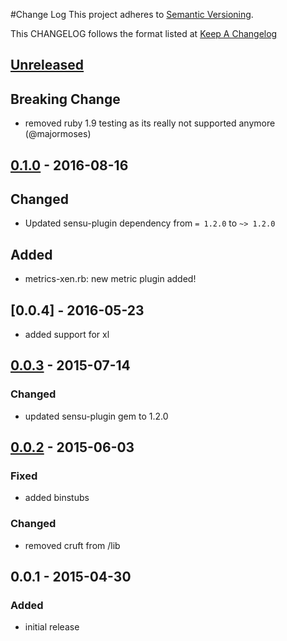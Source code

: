 #Change Log
This project adheres to [Semantic Versioning](http://semver.org/).

This CHANGELOG follows the format listed at [Keep A Changelog](http://keepachangelog.com/)

## [Unreleased]

## Breaking Change
- removed ruby 1.9 testing as its really not supported anymore (@majormoses)

## [0.1.0] - 2016-08-16
## Changed
- Updated sensu-plugin dependency from `= 1.2.0` to `~> 1.2.0`

## Added
- metrics-xen.rb: new metric plugin added!

## [0.0.4] - 2016-05-23
- added support for xl

## [0.0.3] - 2015-07-14
### Changed
- updated sensu-plugin gem to 1.2.0

## [0.0.2] - 2015-06-03
### Fixed
- added binstubs

### Changed
- removed cruft from /lib

## 0.0.1 - 2015-04-30
### Added
- initial release

[Unreleased]: https://github.com/sensu-plugins/sensu-plugins-xen/compare/0.1.0...HEAD
[0.1.0]: https://github.com/sensu-plugins/sensu-plugins-xen/compare/0.0.3...0.1.0
[0.0.3]: https://github.com/sensu-plugins/sensu-plugins-xen/compare/0.0.2...0.0.3
[0.0.2]: https://github.com/sensu-plugins/sensu-plugins-xen/compare/0.0.1...0.0.2
